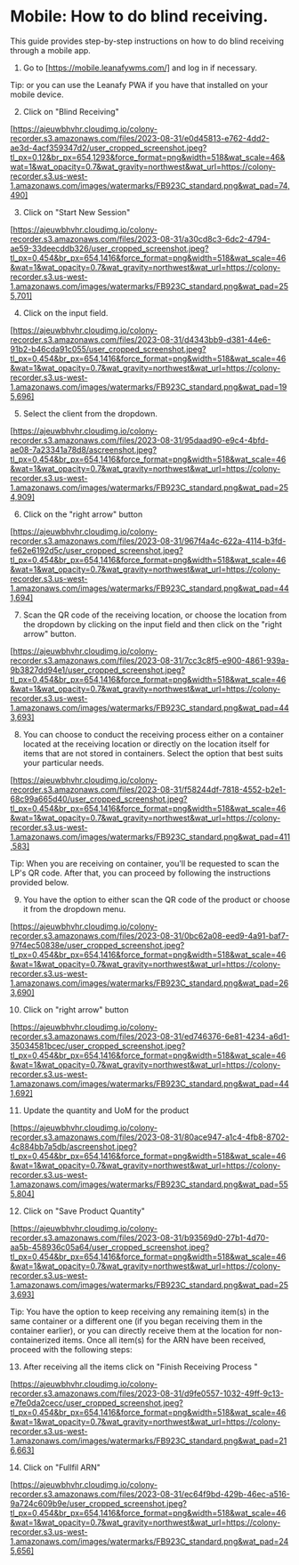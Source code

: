 # Mobile: How to do blind receiving.

This guide provides step-by-step instructions on how to do blind receiving through a mobile app. 

1. Go to [https://mobile.leanafywms.com/] and log in if necessary.


Tip: or you can use the Leanafy PWA if you have that installed on your mobile device.


2. Click on "Blind Receiving"

[https://ajeuwbhvhr.cloudimg.io/colony-recorder.s3.amazonaws.com/files/2023-08-31/e0d45813-e762-4dd2-ae3d-4acf359347d2/user_cropped_screenshot.jpeg?tl_px=0,12&br_px=654,1293&force_format=png&width=518&wat_scale=46&wat=1&wat_opacity=0.7&wat_gravity=northwest&wat_url=https://colony-recorder.s3.us-west-1.amazonaws.com/images/watermarks/FB923C_standard.png&wat_pad=74,490]


3. Click on "Start New Session"

[https://ajeuwbhvhr.cloudimg.io/colony-recorder.s3.amazonaws.com/files/2023-08-31/a30cd8c3-6dc2-4794-ae59-33deecddb326/user_cropped_screenshot.jpeg?tl_px=0,454&br_px=654,1416&force_format=png&width=518&wat_scale=46&wat=1&wat_opacity=0.7&wat_gravity=northwest&wat_url=https://colony-recorder.s3.us-west-1.amazonaws.com/images/watermarks/FB923C_standard.png&wat_pad=255,701]


4. Click on the input field.

[https://ajeuwbhvhr.cloudimg.io/colony-recorder.s3.amazonaws.com/files/2023-08-31/d4343bb9-d381-44e6-91b2-b46cda91c055/user_cropped_screenshot.jpeg?tl_px=0,454&br_px=654,1416&force_format=png&width=518&wat_scale=46&wat=1&wat_opacity=0.7&wat_gravity=northwest&wat_url=https://colony-recorder.s3.us-west-1.amazonaws.com/images/watermarks/FB923C_standard.png&wat_pad=195,696]


5. Select the client from the dropdown.

[https://ajeuwbhvhr.cloudimg.io/colony-recorder.s3.amazonaws.com/files/2023-08-31/95daad90-e9c4-4bfd-ae08-7a23341a78d8/ascreenshot.jpeg?tl_px=0,454&br_px=654,1416&force_format=png&width=518&wat_scale=46&wat=1&wat_opacity=0.7&wat_gravity=northwest&wat_url=https://colony-recorder.s3.us-west-1.amazonaws.com/images/watermarks/FB923C_standard.png&wat_pad=254,909]


6. Click on the "right arrow" button

[https://ajeuwbhvhr.cloudimg.io/colony-recorder.s3.amazonaws.com/files/2023-08-31/967f4a4c-622a-4114-b3fd-fe62e6192d5c/user_cropped_screenshot.jpeg?tl_px=0,454&br_px=654,1416&force_format=png&width=518&wat_scale=46&wat=1&wat_opacity=0.7&wat_gravity=northwest&wat_url=https://colony-recorder.s3.us-west-1.amazonaws.com/images/watermarks/FB923C_standard.png&wat_pad=441,694]


7. Scan the QR code of the receiving location, or choose the location from the dropdown by clicking on the input field and then click on the "right arrow" button.

[https://ajeuwbhvhr.cloudimg.io/colony-recorder.s3.amazonaws.com/files/2023-08-31/7cc3c8f5-e900-4861-939a-9b3827dd94e1/user_cropped_screenshot.jpeg?tl_px=0,454&br_px=654,1416&force_format=png&width=518&wat_scale=46&wat=1&wat_opacity=0.7&wat_gravity=northwest&wat_url=https://colony-recorder.s3.us-west-1.amazonaws.com/images/watermarks/FB923C_standard.png&wat_pad=443,693]


8. You can choose to conduct the receiving process either on a container located at the receiving location or directly on the location itself for items that are not stored in containers. Select the option that best suits your particular needs.

[https://ajeuwbhvhr.cloudimg.io/colony-recorder.s3.amazonaws.com/files/2023-08-31/f58244df-7818-4552-b2e1-68c99a665d40/user_cropped_screenshot.jpeg?tl_px=0,454&br_px=654,1416&force_format=png&width=518&wat_scale=46&wat=1&wat_opacity=0.7&wat_gravity=northwest&wat_url=https://colony-recorder.s3.us-west-1.amazonaws.com/images/watermarks/FB923C_standard.png&wat_pad=411,583]


Tip: When you are receiving on container, you'll be requested to scan the LP's QR code. After that, you can proceed by following the instructions provided below.


9. You have the option to either scan the QR code of the product or choose it from the dropdown menu.

[https://ajeuwbhvhr.cloudimg.io/colony-recorder.s3.amazonaws.com/files/2023-08-31/0bc62a08-eed9-4a91-baf7-97f4ec50838e/user_cropped_screenshot.jpeg?tl_px=0,454&br_px=654,1416&force_format=png&width=518&wat_scale=46&wat=1&wat_opacity=0.7&wat_gravity=northwest&wat_url=https://colony-recorder.s3.us-west-1.amazonaws.com/images/watermarks/FB923C_standard.png&wat_pad=263,690]


10. Click on "right arrow" button

[https://ajeuwbhvhr.cloudimg.io/colony-recorder.s3.amazonaws.com/files/2023-08-31/ed746376-6e81-4234-a6d1-35034581bcec/user_cropped_screenshot.jpeg?tl_px=0,454&br_px=654,1416&force_format=png&width=518&wat_scale=46&wat=1&wat_opacity=0.7&wat_gravity=northwest&wat_url=https://colony-recorder.s3.us-west-1.amazonaws.com/images/watermarks/FB923C_standard.png&wat_pad=441,692]


11. Update the quantity and UoM for the product

[https://ajeuwbhvhr.cloudimg.io/colony-recorder.s3.amazonaws.com/files/2023-08-31/80ace947-a1c4-4fb8-8702-4c884bb7a5db/ascreenshot.jpeg?tl_px=0,454&br_px=654,1416&force_format=png&width=518&wat_scale=46&wat=1&wat_opacity=0.7&wat_gravity=northwest&wat_url=https://colony-recorder.s3.us-west-1.amazonaws.com/images/watermarks/FB923C_standard.png&wat_pad=555,804]


12. Click on "Save Product Quantity"

[https://ajeuwbhvhr.cloudimg.io/colony-recorder.s3.amazonaws.com/files/2023-08-31/b93569d0-27b1-4d70-aa5b-458936c05a64/user_cropped_screenshot.jpeg?tl_px=0,454&br_px=654,1416&force_format=png&width=518&wat_scale=46&wat=1&wat_opacity=0.7&wat_gravity=northwest&wat_url=https://colony-recorder.s3.us-west-1.amazonaws.com/images/watermarks/FB923C_standard.png&wat_pad=253,693]


Tip: You have the option to keep receiving any remaining item(s) in the same container or a different one (if you began receiving them in the container earlier), or you can directly receive them at the location for non-containerized items. Once all item(s) for the ARN have been received, proceed with the following steps:


13. After receiving all the items click on "Finish Receiving Process "

[https://ajeuwbhvhr.cloudimg.io/colony-recorder.s3.amazonaws.com/files/2023-08-31/d9fe0557-1032-49ff-9c13-e7fe0da2cecc/user_cropped_screenshot.jpeg?tl_px=0,454&br_px=654,1416&force_format=png&width=518&wat_scale=46&wat=1&wat_opacity=0.7&wat_gravity=northwest&wat_url=https://colony-recorder.s3.us-west-1.amazonaws.com/images/watermarks/FB923C_standard.png&wat_pad=216,663]


14. Click on "Fullfil ARN"

[https://ajeuwbhvhr.cloudimg.io/colony-recorder.s3.amazonaws.com/files/2023-08-31/ec64f9bd-429b-46ec-a516-9a724c609b9e/user_cropped_screenshot.jpeg?tl_px=0,454&br_px=654,1416&force_format=png&width=518&wat_scale=46&wat=1&wat_opacity=0.7&wat_gravity=northwest&wat_url=https://colony-recorder.s3.us-west-1.amazonaws.com/images/watermarks/FB923C_standard.png&wat_pad=245,656]